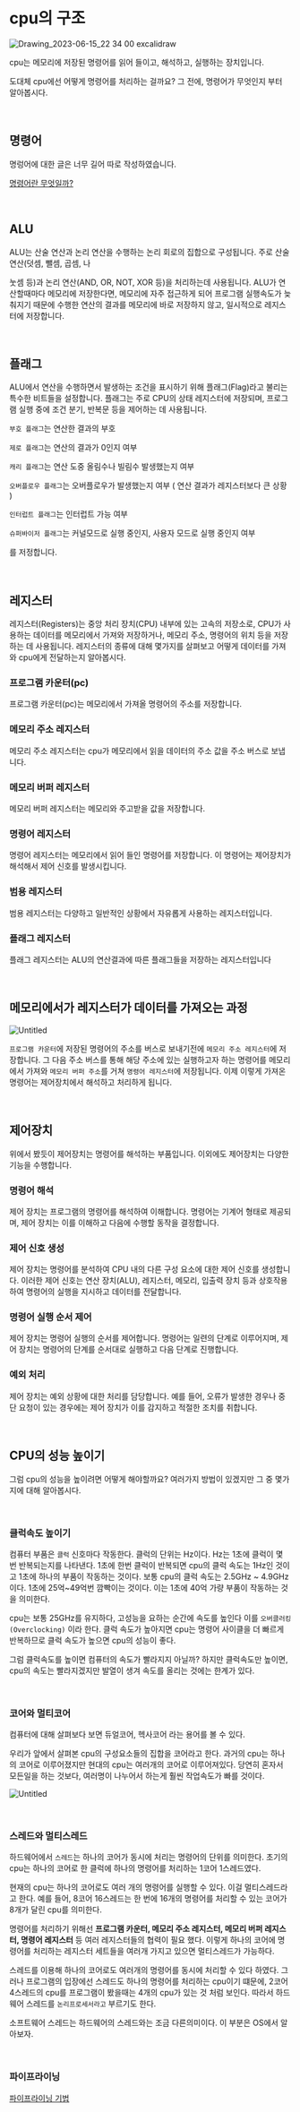 # cpu의 구조

![Drawing_2023-06-15_22 34 00 excalidraw](https://github.com/gkqkehs7/Computer-Structure/assets/77993709/d3f15474-369d-4d9f-ae46-ddda3d7bef8a)

cpu는 메모리에 저장된 명령어를 읽어 들이고, 해석하고, 실행하는 장치입니다.

도대체 cpu에선 어떻게 명령어를 처리하는 걸까요? 그 전에, 명령어가 무엇인지 부터 알아봅시다.

<br/>

## 명령어

명렁어에 대한 글은 너무 길어 따로 작성하였습니다.

[명령어란 무엇일까?](https://github.com/gkqkehs7/Computer-Structure/blob/main/instruction.md)

<br/>

## ALU

ALU는 산술 연산과 논리 연산을 수행하는 논리 회로의 집합으로 구성됩니다. 주로 산술 연산(덧셈, 뺄셈, 곱셈, 나

눗셈 등)과 논리 연산(AND, OR, NOT, XOR 등)을 처리하는데 사용됩니다. ALU가 연산할때마다 메모리에 저장한다면, 메모리에 자주 접근하게 되어 프로그램 실행속도가 늦춰지기 때문에 수행한 연산의 결과를 메모리에 바로 저장하지 않고, 일시적으로 레지스터에 저장합니다.

<br/>

## 플래그

ALU에서 연산을 수행하면서 발생하는 조건을 표시하기 위해 플래그(Flag)라고 불리는 특수한 비트들을 설정합니다.  플래그는 주로 CPU의 상태 레지스터에 저장되며, 프로그램 실행 중에 조건 분기, 반복문 등을 제어하는 데 사용됩니다.

`부호 플래그`는 연산한 결과의 부호

`제로 플래그`는 연산의 결과가 0인지 여부

`캐리 플래그`는 연산 도중 올림수나 빌림수 발생했는지 여부

`오버플로우 플래그`는 오버플로우가 발생했는지 여부 ( 연산 결과가 레지스터보다 큰 상황 )

`인터럽트 플래그`는 인터럽트 가능 여부

`슈퍼바이저 플래그`는 커널모드로 실행 중인지, 사용자 모드로 실행 중인지 여부

를 저정합니다.

<br/>

## 레지스터

레지스터(Registers)는 중앙 처리 장치(CPU) 내부에 있는 고속의 저장소로, CPU가 사용하는 데이터를 메모리에서 가져와 저장하거나, 메모리 주소, 명령어의 위치 등을 저장하는 데 사용됩니다. 레지스터의 종류에 대해 몇가지를 살펴보고 어떻게 데이터를 가져와 cpu에게 전달하는지 알아봅시다.

### 프로그램 카운터(pc)
프로그램 카운터(pc)는 메모리에서 가져올 명령어의 주소를 저장합니다.

### 메모리 주소 레지스터 
메모리 주소 레지스터는 cpu가 메모리에서 읽을 데이터의 주소 값을 주소 버스로 보냅니다. 

### 메모리 버퍼 레지스터 
메모리 버퍼 레지스터는 메모리와 주고받을 값을 저장합니다.

### 명령어 레지스터
명령어 레지스터는 메모리에서 읽어 들인 명령어를 저장합니다. 이 명령어는 제어장치가 해석해서 제어 신호를 발생시킵니다.

### 범용 레지스터
범용 레지스터는 다양하고 일반적인 상황에서 자유롭게 사용하는 레지스터입니다.

### 플래그 레지스터
플래그 레지스터는 ALU의 연산결과에 따른 플래그들을 저장하는 레지스터입니다

<br/>

## 메모리에서가 레지스터가 데이터를 가져오는 과정

![Untitled](https://github.com/gkqkehs7/Computer-Structure/assets/77993709/cf787bb0-4edc-4244-85ed-92a4b81c1b9f)

`프로그램 카운터`에 저장된 명령어의 주소를 버스로 보내기전에 `메모리 주소 레지스터`에 저장합니다. 그 다음 주소 버스를 통해 해당 주소에 있는 실행하고자 하는 명령어를 메모리에서 가져와 `메모리 버퍼 주소`를 거쳐 `명령어 레지스터`에 저장됩니다. 이제 이렇게 가져온 명령어는 제어장치에서 해석하고 처리하게 됩니다.

<br/>

## 제어장치

위에서 봤듯이 제어장치는 명령어를 해석하는 부품입니다. 이외에도 제어장치는 다양한 기능을 수행합니다.

### 명령어 해석 
제어 장치는 프로그램의 명령어를 해석하여 이해합니다. 명령어는 기계어 형태로 제공되며, 제어 장치는 이를 이해하고 다음에 수행할 동작을 결정합니다.

### 제어 신호 생성 
제어 장치는 명령어를 분석하여 CPU 내의 다른 구성 요소에 대한 제어 신호를 생성합니다. 이러한 제어 신호는 연산 장치(ALU), 레지스터, 메모리, 입출력 장치 등과 상호작용하여 명령어의 실행을 지시하고 데이터를 전달합니다.

### 명령어 실행 순서 제어
제어 장치는 명령어 실행의 순서를 제어합니다. 명령어는 일련의 단계로 이루어지며, 제어 장치는 명령어의 단계를 순서대로 실행하고 다음 단계로 진행합니다.

### 예외 처리
제어 장치는 예외 상황에 대한 처리를 담당합니다. 예를 들어, 오류가 발생한 경우나 중단 요청이 있는 경우에는 제어 장치가 이를 감지하고 적절한 조치를 취합니다.

<br/>

## CPU의 성능 높이기
그럼 cpu의 성능을 높이려면 어떻게 해야할까요? 여러가지 방법이 있겠지만 그 중 몇가지에 대해 알아봅시다.

<br/>

### 클럭속도 높이기

컴퓨터 부품은 `클럭` 신호마다 작동한다. 클럭의 단위는 Hz이다. Hz는 1초에 클럭이 몇 번 반복되는지를 나타낸다. 1초에 한번 클럭이 반복되면 cpu의 클럭 속도는 1Hz인 것이고 1초에 하나의 부품이 작동하는 것이다. 보통 cpu의 클럭 속도는 2.5GHz ~ 4.9GHz이다. 1초에 25억~49억번 깜빡이는 것이다. 이는 1초에 40억 가량 부품이 작동하는 것을 의미한다.

cpu는 보통 25GHz를 유지하다, 고성능을 요하는 순간에 속도를 높인다 이를 `오버클러킹(Overclocking)` 이라 한다. 클럭 속도가 높아지면 cpu는 명령어 사이클을 더 빠르게 반복하므로 클럭 속도가 높으면 cpu의 성능이 좋다.

그럼 클럭속도를 높이면 컴퓨터의 속도가 빨라지지 아닐까? 하지만 클럭속도만 높이면, cpu의 속도는 빨라지겠지만 발열이 생겨 속도를 올리는 것에는 한계가 있다.

<br/>

### 코어와 멀티코어

컴퓨터에 대해 살펴보다 보면 듀얼코어, 헥사코어 라는 용어를 볼 수 있다. 

우리가 앞에서 살펴본 cpu의 구성요소들의 집합을 코어라고 한다. 과거의 cpu는 하나의 코어로 이루어졌지만 현대의 cpu는 여러개의 코어로 이루어져있다. 당연히 혼자서 모든일을 하는 것보다, 여러명이 나누어서 하는게 훨씬 작업속도가 빠를 것이다. 

![Untitled](https://github.com/gkqkehs7/Computer-Structure/assets/77993709/7281f1dc-4078-4b4e-95fb-3538f8625dbe)


<br/>

### 스레드와 멀티스레드

하드웨어에서 `스레드`는 하나의 코어가 동시에 처리는 명령어의 단위를 의미한다. 초기의 cpu는 하나의 코어로 한 클럭에 하나의 명령어를 처리하는 1코어 1스레드였다.

현재의 cpu는 하나의 코어로도 여러 개의 명령어를 실행할 수 있다. 이걸 멀티스레드라고 한다. 예를 들어, 8코어 16스레드는 한 번에 16개의 명령어를 처리할 수 있는 코어가 8개가 달린 cpu를 의미한다.

명령어를 처리하기 위해선 **프로그램 카운터, 메모리 주소 레지스터, 메모리 버퍼 레지스터, 명령어 레지스터** 등 여러 레지스터들의 협력이 필요 했다. 이렇게 하나의 코어에 명령어를 처리하는 레지스터 세트들을 여러개 가지고 있으면 멀티스레드가 가능하다.

스레드를 이용해 하나의 코어로도 여러개의 명령어를 동시에 처리할 수 있다 하였다. 그러나 프로그램의 입장에선 스레드도 하나의 명령어를 처리하는 cpu이기 떄문에, 2코어 4스레드의 cpu를 프로그램이 봤을때는 4개의 cpu가 있는 것 처럼 보인다. 따라서 하드웨어 스레드를 `논리프로세서라고` 부르기도 한다.

소프트웨어 스레드는 하드웨어의 스레드와는 조금 다른의미이다. 이 부분은 OS에서 알아보자.

<br/>

### 파이프라이닝

[파이프라이닝 기법](https://github.com/gkqkehs7/Computer-Structure/blob/main/pipelining.md)